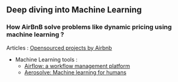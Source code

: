 


## Deep diving into Machine Learning
### How  AirBnB solve problems like dynamic pricing using machine learning ?
Articles : 
 [Opensourced projects by Airbnb](http://airbnb.io/projects/)
 - Machine Learning tools :
	 - [Airflow: a workflow management platform](http://nerds.airbnb.com/airflow/) 
	 - [Aerosolve: Machine learning for humans](http://nerds.airbnb.com/aerosolve/)



